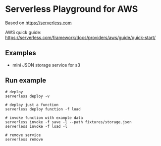# Serverless Playground for AWS

Based on https://serverless.com

AWS quick guide: https://serverless.com/framework/docs/providers/aws/guide/quick-start/

## Examples
-  mini JSON storage service for s3

## Run example
```
# deploy
serverless deploy -v

# deploy just a function
serverless deploy function -f load

# invoke function with example data
serverless invoke -f save -l --path fixtures/storage.json
serverless invoke -f load -l

# remove service
serverless remove
```
